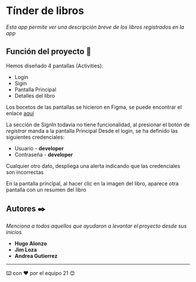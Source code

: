 # Tínder de libros

_Esta app permite ver una descripción breve de los libros registrados en la app_

## Función del proyecto 🚀

Hemos diseñado 4 pantallas (Activities):
* Login
* Sigin
* Pantalla Principal
* Detalles del libro

Los bocetos de las pantallas se hicieron en Figma, se puede encontrar el enlace [aquí](https://www.figma.com/file/OaVj8J0uQI1K4M9dg5L1aT/Bedu-Mobile-Libros?node-id=1128%3A14)


La sección de SignIn todavia no tiene funcionalidad, al presionar el botón de _registrar_ manda a la pantalla Principal
Desde el login, se ha definido las siguientes credenciales:
* Usuario - **developer**
* Contraseña - **developer**

Cualquier otro dato, despliega una alerta indicando que las credenciales son incorrectas

En la pantalla principal, al hacer clic en la imagen del libro, aparece otra pantalla con un resumen del libro

## Autores ✒️

_Menciona a todos aquellos que ayudaron a levantar el proyecto desde sus inicios_

* **Hugo Alonzo**
* **Jim Loza**
* **Andrea Gutierrez**

---
⌨️ con ❤️ por el equipo 21 😊
